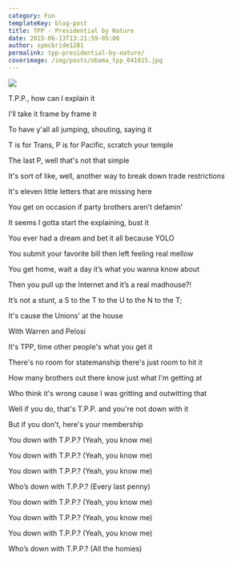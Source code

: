 ```yaml
---
category: Fun
templateKey: blog-post
title: TPP - Presidential by Nature
date: 2015-06-13T13:21:59-05:00   
author: spmcbride1201
permalink: tpp-presidential-by-nature/
coverimage: /img/posts/obama_tpp_041015.jpg
---
```


![](/img/posts/obama_tpp_041015.jpg)

T.P.P., how can I explain it

I'll take it frame by frame it

To have y'all all jumping, shouting, saying it

T is for Trans, P is for Pacific, scratch your temple

The last P, well that's not that simple

It's sort of like, well, another way to break down trade restrictions

It's eleven little letters that are missing here

You get on occasion if party brothers aren’t defamin’

It seems I gotta start the explaining, bust it

You ever had a dream and bet it all because YOLO

You submit your favorite bill then left feeling real mellow

You get home, wait a day it’s what you wanna know about

Then you pull up the Internet and it’s a real madhouse?!

It’s not a stunt, a S to the T to the U to the N to the T;

It's cause the Unions' at the house

With Warren and Pelosi

It's TPP, time other people's what you get it

There's no room for statemanship there's just room to hit it

How many brothers out there know just what I'm getting at

Who think it's wrong cause I was gritting and outwitting that

Well if you do, that's T.P.P. and you're not down with it

But if you don't, here's your membership

You down with T.P.P.? (Yeah, you know me)

You down with T.P.P.? (Yeah, you know me)

You down with T.P.P.? (Yeah, you know me)

Who’s down with T.P.P.? (Every last penny)

You down with T.P.P.? (Yeah, you know me)

You down with T.P.P.? (Yeah, you know me)

You down with T.P.P.? (Yeah, you know me)

Who’s down with T.P.P.? (All the homies)
